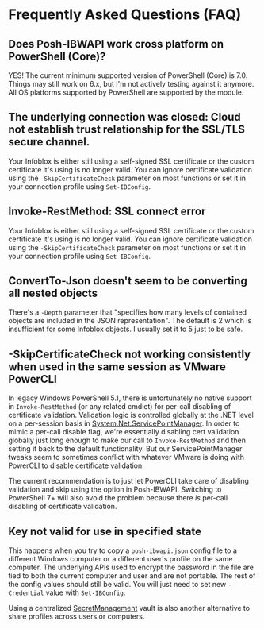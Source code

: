 # Frequently Asked Questions (FAQ)

## Does Posh-IBWAPI work cross platform on PowerShell (Core)?

YES! The current minimum supported version of PowerShell (Core) is 7.0. Things may still work on 6.x, but I'm not actively testing against it anymore. All OS platforms supported by PowerShell are supported by the module.

## The underlying connection was closed: Cloud not establish trust relationship for the SSL/TLS secure channel.

Your Infoblox is either still using a self-signed SSL certificate or the custom certificate it's using is no longer valid. You can ignore certificate validation using the `-SkipCertificateCheck` parameter on most functions or set it in your connection profile using `Set-IBConfig`.

## Invoke-RestMethod: SSL connect error

Your Infoblox is either still using a self-signed SSL certificate or the custom certificate it's using is no longer valid. You can ignore certificate validation using the `-SkipCertificateCheck` parameter on most functions or set it in your connection profile using `Set-IBConfig`.

## ConvertTo-Json doesn't seem to be converting all nested objects

There's a `-Depth` parameter that "specifies how many levels of contained objects are included in the JSON representation". The default is 2 which is insufficient for some Infoblox objects. I usually set it to 5 just to be safe.

## -SkipCertificateCheck not working consistently when used in the same session as VMware PowerCLI

In legacy Windows PowerShell 5.1, there is unfortunately no native support in `Invoke-RestMethod` (or any related cmdlet) for per-call disabling of certificate validation. Validation logic is controlled globally at the .NET level on a per-session basis in [System.Net.ServicePointManager](https://msdn.microsoft.com/en-us/library/system.net.servicepointmanager(v=vs.110).aspx). In order to mimic a per-call disable flag, we're essentially disabling cert validation globally just long enough to make our call to `Invoke-RestMethod` and then setting it back to the default functionality.  But our ServicePointManager tweaks seem to sometimes conflict with whatever VMware is doing with PowerCLI to disable certificate validation.

The current recommendation is to just let PowerCLI take care of disabling validation and skip using the option in Posh-IBWAPI. Switching to PowerShell 7+ will also avoid the problem because there *is* per-call disabling of certificate validation.

## Key not valid for use in specified state

This happens when you try to copy a `posh-ibwapi.json` config file to a different Windows computer or a different user's profile on the same computer. The underlying APIs used to encrypt the password in the file are tied to both the current computer and user and are not portable. The rest of the config values should still be valid. You will just need to set new `-Credential` value with `Set-IBConfig`.

Using a centralized [SecretManagement](https://devblogs.microsoft.com/powershell/secretmanagement-and-secretstore-are-generally-available/) vault is also another alternative to share profiles across users or computers.
